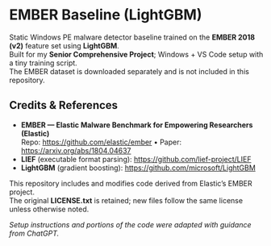 # EMBER Baseline (LightGBM)

Static Windows PE malware detector baseline trained on the **EMBER 2018 (v2)** feature set using **LightGBM**.  
Built for my **Senior Comprehensive Project**; Windows + VS Code setup with a tiny training script.  
The EMBER dataset is downloaded separately and is not included in this repository.

## Credits & References
- **EMBER — Elastic Malware Benchmark for Empowering Researchers (Elastic)**  
  Repo: https://github.com/elastic/ember • Paper: https://arxiv.org/abs/1804.04637
- **LIEF** (executable format parsing): https://github.com/lief-project/LIEF  
- **LightGBM** (gradient boosting): https://github.com/microsoft/LightGBM

This repository includes and modifies code derived from Elastic’s EMBER project.  
The original **LICENSE.txt** is retained; new files follow the same license unless otherwise noted.

*Setup instructions and portions of the code were adapted with guidance from ChatGPT.*